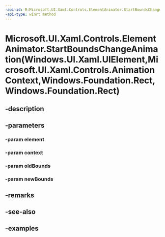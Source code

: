 ```yaml
---
-api-id: M:Microsoft.UI.Xaml.Controls.ElementAnimator.StartBoundsChangeAnimation(Windows.UI.Xaml.UIElement,Microsoft.UI.Xaml.Controls.AnimationContext,Windows.Foundation.Rect,Windows.Foundation.Rect)
-api-type: winrt method
---
```


# Microsoft.UI.Xaml.Controls.ElementAnimator.StartBoundsChangeAnimation(Windows.UI.Xaml.UIElement,Microsoft.UI.Xaml.Controls.AnimationContext,Windows.Foundation.Rect,Windows.Foundation.Rect)

<!--
protected virtual void StartBoundsChangeAnimation (Windows.UI.Xaml.UIElement element, Microsoft.UI.Xaml.Controls.AnimationContext context, Windows.Foundation.Rect oldBounds, Windows.Foundation.Rect newBounds);
-->


## -description

## -parameters

### -param element

### -param context

### -param oldBounds

### -param newBounds

## -remarks

## -see-also

## -examples


